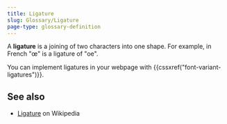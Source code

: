 ```yaml
---
title: Ligature
slug: Glossary/Ligature
page-type: glossary-definition
---
```


A **ligature** is a joining of two characters into one shape. For example, in French "œ" is a ligature of "oe".

You can implement ligatures in your webpage with {{cssxref("font-variant-ligatures")}}.

## See also

- [Ligature](https://en.wikipedia.org/wiki/Typographic_ligature) on Wikipedia
